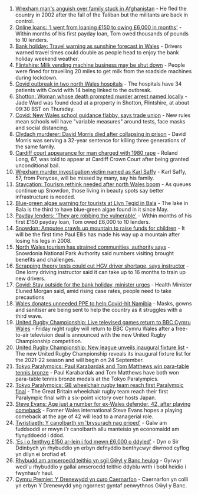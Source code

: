 1. [Wrexham man's anguish over family stuck in Afghanistan](https://www.bbc.co.uk/news/uk-wales-58367506?at_medium=RSS&at_campaign=KARANGA) - He fled the country in 2002 after the fall of the Taliban but the militants are back in control.
2. [Online loans: 'I went from loaning £150 to owing £6,000 in months'](https://www.bbc.co.uk/news/uk-wales-58341915?at_medium=RSS&at_campaign=KARANGA) - Within months of his first payday loan, Tom owed thousands of pounds to 10 lenders.
3. [Bank holiday: Travel warning as sunshine forecast in Wales](https://www.bbc.co.uk/news/uk-wales-58359415?at_medium=RSS&at_campaign=KARANGA) - Drivers warned travel times could double as people head to enjoy the bank holiday weekend weather.
4. [Flintshire: Milk vending machine business may be shut down](https://www.bbc.co.uk/news/uk-wales-58363053?at_medium=RSS&at_campaign=KARANGA) - People were fined for travelling 20 miles to get milk from the roadside machines during lockdown.
5. [Covid outbreak in two north Wales hospitals](https://www.bbc.co.uk/news/uk-wales-58354657?at_medium=RSS&at_campaign=KARANGA) - The hospitals have 34 patients with Covid with 14 being linked to the outbreak.
6. [Shotton: Woman whose death prompted murder arrest named locally](https://www.bbc.co.uk/news/uk-wales-58360821?at_medium=RSS&at_campaign=KARANGA) - Jade Ward was found dead at a property in Shotton, Flintshire, at about 09:30 BST on Thursday.
7. [Covid: New Wales school guidance flabby, says trade union](https://www.bbc.co.uk/news/uk-wales-politics-58355611?at_medium=RSS&at_campaign=KARANGA) - New rules mean schools will have "variable measures" around tests, face masks and social distancing.
8. [Clydach murderer: David Morris died after collapsing in prison](https://www.bbc.co.uk/news/uk-wales-58359958?at_medium=RSS&at_campaign=KARANGA) - David Morris was serving a 32-year sentence for killing three generations of the same family.
9. [Cardiff court appearance for man charged with 1980 rape](https://www.bbc.co.uk/news/uk-wales-58356855?at_medium=RSS&at_campaign=KARANGA) - Roland Long, 67, was told to appear at Cardiff Crown Court after being granted unconditional bail.
10. [Wrexham murder investigation victim named as Karl Saffy](https://www.bbc.co.uk/news/uk-wales-58354651?at_medium=RSS&at_campaign=KARANGA) - Karl Saffy, 57, from Penycae, will be missed by many, say his family.
11. [Staycation: Tourism rethink needed after north Wales boom](https://www.bbc.co.uk/news/uk-wales-58350936?at_medium=RSS&at_campaign=KARANGA) - As queues continue up Snowdon, those living in beauty spots say better infrastructure is needed.
12. [Blue-green algae warning for tourists at Llyn Tegid in Bala](https://www.bbc.co.uk/news/uk-wales-58354658?at_medium=RSS&at_campaign=KARANGA) - The lake in Bala is the third to have blue-green algae found in it since May.
13. [Payday lenders: 'They are robbing the vulnerable'](https://www.bbc.co.uk/news/uk-wales-58361988?at_medium=RSS&at_campaign=KARANGA) - Within months of his first £150 payday loan, Tom owed £6,000 to 10 lenders.
14. [Snowdon: Amputee crawls up mountain to raise funds for children](https://www.bbc.co.uk/news/uk-wales-58359428?at_medium=RSS&at_campaign=KARANGA) - It will be the first time Paul Ellis has made his way up a mountain after losing his legs in 2008.
15. [North Wales tourism has strained communities, authority says](https://www.bbc.co.uk/news/uk-wales-58351077?at_medium=RSS&at_campaign=KARANGA) - Snowdonia National Park Authority said numbers visiting brought benefits and challenges.
16. [Scrapping theory tests could cut HGV driver shortage, says instructor](https://www.bbc.co.uk/news/uk-wales-58348870?at_medium=RSS&at_campaign=KARANGA) - One lorry driving instructor said it can take up to 16 months to train up new drivers.
17. [Covid: Stay outside for the bank holiday, minister urges](https://www.bbc.co.uk/news/uk-wales-58354655?at_medium=RSS&at_campaign=KARANGA) - Health Minister Eluned Morgan said, amid rising case rates, people need to take precautions
18. [Wales donates unneeded PPE to help Covid-hit Namibia](https://www.bbc.co.uk/news/uk-wales-58341479?at_medium=RSS&at_campaign=KARANGA) - Masks, gowns and sanitiser are being sent to help the country as it struggles with a third wave.
19. [United Rugby Championship: Live televised games return to BBC Cymru Wales](https://www.bbc.co.uk/sport/rugby-union/58346264?at_medium=RSS&at_campaign=KARANGA) - Friday night rugby will return to BBC Cymru Wales after a free-to-air television deal is announced with the new United Rugby Championship competition.
20. [United Rugby Championship: New league unveils inaugural fixture list](https://www.bbc.co.uk/sport/rugby-union/58346259?at_medium=RSS&at_campaign=KARANGA) - The new United Rugby Championship reveals its inaugural fixture list for the 2021-22 season and will begin on 24 September.
21. [Tokyo Paralympics: Paul Karabardak and Tom Matthews win para-table tennis bronze](https://www.bbc.co.uk/sport/disability-sport/58368402?at_medium=RSS&at_campaign=KARANGA) - Paul Karabardak and Tom Matthews have both won para-table tennis bronze medals at the Tokyo Paralympics.
22. [Tokyo Paralympics: GB wheelchair rugby team reach first Paralympic final](https://www.bbc.co.uk/sport/disability-sport/58367296?at_medium=RSS&at_campaign=KARANGA) - The Great Britain wheelchair rugby team reach their first Paralympic final with a six-point victory over hosts Japan.
23. [Steve Evans: Age just a number for ex-Wales defender, 42, after playing comeback](https://www.bbc.co.uk/sport/football/58364312?at_medium=RSS&at_campaign=KARANGA) - Former Wales international Steve Evans hopes a playing comeback at the age of 42 will lead to a managerial role.
24. [Twristiaeth: Y canolbarth yn 'brysurach nag erioed'](https://www.bbc.co.uk/newyddion/58357793?at_medium=RSS&at_campaign=KARANGA) - Galw am fuddsoddi er mwyn i'r canolbarth allu manteisio yn economaidd am flynyddoedd i ddod.
25. ['Es i o fenthyg £150 ar-lein i fod mewn £6,000 o ddyled'](https://www.bbc.co.uk/newyddion/58316253?at_medium=RSS&at_campaign=KARANGA) - Dyn o Sir Ddinbych yn rhybuddio yn erbyn defnyddio benthycwyr diwrnod cyflog yn dilyn ei brofiad ef.
26. [Rhybudd am amseroedd teithio yn sgil Gŵyl y Banc heulog](https://www.bbc.co.uk/newyddion/58367887?at_medium=RSS&at_campaign=KARANGA) - Gyrwyr wedi'u rhybuddio y gallai amseroedd teithio ddyblu wrth i bobl heidio i fwynhau'r haul.
27. [Cymru Premier: Y Drenewydd yn curo Caernarfon](https://www.bbc.co.uk/newyddion/58363902?at_medium=RSS&at_campaign=KARANGA) - Caernarfon yn colli yn erbyn Y Drenewydd yng ngornest gyntaf penwythnos Gŵyl y Banc.
